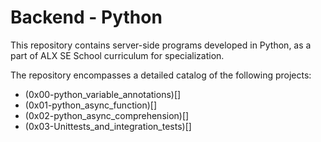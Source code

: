# Backend - Python
This repository contains server-side programs developed in Python, as a part of ALX SE School curriculum for specialization. 

The repository encompasses a detailed catalog of the following projects:
- (0x00-python_variable_annotations)[]
- (0x01-python_async_function)[]
- (0x02-python_async_comprehension)[]
- (0x03-Unittests_and_integration_tests)[]
